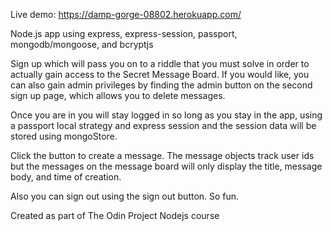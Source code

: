 Live demo: https://damp-gorge-08802.herokuapp.com/

Node.js app using express, express-session, passport, mongodb/mongoose, and bcryptjs

Sign up which will pass you on to a riddle that you must solve in order to actually gain access to the Secret Message Board. If you would like, you can also gain admin privileges by finding the admin button on the second sign up page, which allows you to delete messages.

Once you are in you will stay logged in so long as you stay in the app, using a passport local strategy and express session and the session data will be stored using mongoStore.

Click the button to create a message. The message objects track user ids but the messages on the message board will only display the title, message body, and time of creation.

Also you can sign out using the sign out button. So fun.

Created as part of The Odin Project Nodejs course
